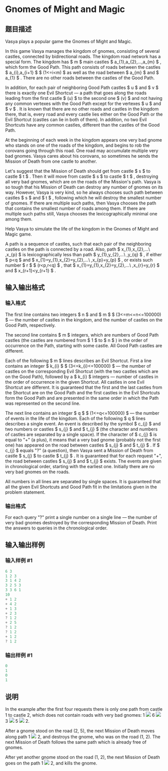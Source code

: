 # Gnomes of Might and Magic

## 题目描述

Vasya plays a popular game the Gnomes of Might and Magic.

In this game Vasya manages the kingdom of gnomes, consisting of several castles, connected by bidirectional roads. The kingdom road network has a special form. The kingdom has $ m $ main castles $ a_{1},a_{2},...,a_{m} $ , which form the Good Path. This path consists of roads between the castles $ a_{i},a_{i+1} $ $ (1<=i&lt;m) $ as well as the road between $ a_{m} $ and $ a_{1} $ . There are no other roads between the castles of the Good Path.

In addition, for each pair of neighboring Good Path castles $ u $ and $ v $ there is exactly one Evil Shortcut — a path that goes along the roads leading from the first castle $ (u) $ to the second one $ (v) $ and not having any common vertexes with the Good Path except for the vertexes $ u $ and $ v $ . It is known that there are no other roads and castles in the kingdom there, that is, every road and every castle lies either on the Good Path or the Evil Shortcut (castles can lie in both of them). In addition, no two Evil Shortcuts have any common castles, different than the castles of the Good Path.

At the beginning of each week in the kingdom appears one very bad gnome who stands on one of the roads of the kingdom, and begins to rob the corovans going through this road. One road may accumulate multiple very bad gnomes. Vasya cares about his corovans, so sometimes he sends the Mission of Death from one castle to another.

Let's suggest that the Mission of Death should get from castle $ s $ to castle $ t $ . Then it will move from castle $ s $ to castle $ t $ , destroying all very bad gnomes, which are on the roads of the Mission's path. Vasya is so tough that his Mission of Death can destroy any number of gnomes on its way. However, Vasya is very kind, so he always chooses such path between castles $ s $ and $ t $ , following which he will destroy the smallest number of gnomes. If there are multiple such paths, then Vasya chooses the path that contains the smallest number of roads among them. If there are multiple such paths still, Vasya chooses the lexicographically minimal one among them.

Help Vasya to simulate the life of the kingdom in the Gnomes of Might and Magic game.

A path is a sequence of castles, such that each pair of the neighboring castles on the path is connected by a road. Also, path $ x_{1},x_{2},...\ ,x_{p} $ is lexicographically less than path $ y_{1},y_{2},...\ ,y_{q} $ , if either $ p&lt;q $ and $ x_{1}=y_{1},x_{2}=y_{2},...\ ,x_{p}=y_{p} $ , or exists such number $ r $ $ (r&lt;p,r&lt;q) $ , that $ x_{1}=y_{1},x_{2}=y_{2},...\ ,x_{r}=y_{r} $ and $ x_{r+1}&lt;y_{r+1} $ .

## 输入输出格式

### 输入格式

The first line contains two integers $ n $ and $ m $ $ (3<=m<=n<=100000) $ — the number of castles in the kingdom, and the number of castles on the Good Path, respectively.

The second line contains $ m $ integers, which are numbers of Good Path castles (the castles are numbered from $ 1 $ to $ n $ ) in the order of occurrence on the Path, starting with some castle. All Good Path castles are different.

Each of the following $ m $ lines describes an Evil Shortcut. First a line contains an integer $ k_{i} $ $ (3<=k_{i}<=100000) $ — the number of castles on the corresponding Evil Shortcut (with the two castles which are on the Good Path), followed by a $ k_{i} $ integers — number of castles in the order of occurrence in the given Shortcut. All castles in one Evil Shortcut are different. It is guaranteed that the first and the last castles from the Shortcut are on the Good Path and the first castles in the Evil Shortcuts form the Good Path and are presented in the same order in which the Path was represented on the second line.

The next line contains an integer $ q $ $ (1<=q<=100000) $ — the number of events in the life of the kingdom. Each of the following $ q $ lines describes a single event. An event is described by the symbol $ c_{j} $ and two numbers or castles $ s_{j} $ and $ t_{j} $ (the character and numbers of castles are separated by a single space). If the character of $ c_{j} $ is equal to "+" (a plus), it means that a very bad gnome (probably not the first one) has appeared on the road between castles $ s_{j} $ and $ t_{j} $ . If $ c_{j} $ equals "?" (a question), then Vasya sent a Mission of Death from castle $ s_{j} $ to castle $ t_{j} $ . It is guaranteed that for each request "+", the road between castles $ s_{j} $ and $ t_{j} $ exists. The events are given in chronological order, starting with the earliest one. Initially there are no very bad gnomes on the roads.

All numbers in all lines are separated by single spaces. It is guaranteed that all the given Evil Shortcuts and Good Path fit in the limitations given in the problem statement.

### 输出格式

For each query "?" print a single number on a single line — the number of very bad gnomes destroyed by the corresponding Mission of Death. Print the answers to queries in the chronological order.

## 输入输出样例

### 输入样例 #1

```cpp
6 3
1 2 3
3 1 4 2
3 2 5 3
3 3 6 1
10
+ 1 2
+ 4 2
+ 1 3
+ 2 3
? 1 2
+ 2 5
? 1 2
? 1 2
+ 1 2
? 1 2

```
### 输出样例 #1

```cpp
0
1
0
1

```
## 说明

In the example after the first four requests there is only one path from castle 1 to castle 2, which does not contain roads with very bad gnomes: 1 ![](https://cdn.luogu.com.cn/upload/vjudge_pic/CF175F/355fee5161a1808ee95ea5dc6d815d4071657131.png) 6 ![](https://cdn.luogu.com.cn/upload/vjudge_pic/CF175F/355fee5161a1808ee95ea5dc6d815d4071657131.png) 3 ![](https://cdn.luogu.com.cn/upload/vjudge_pic/CF175F/355fee5161a1808ee95ea5dc6d815d4071657131.png) 5 ![](https://cdn.luogu.com.cn/upload/vjudge_pic/CF175F/355fee5161a1808ee95ea5dc6d815d4071657131.png) 2.

After a gnome stood on the road (2, 5), the next Mission of Death moves along path 1 ![](https://cdn.luogu.com.cn/upload/vjudge_pic/CF175F/355fee5161a1808ee95ea5dc6d815d4071657131.png) 2, and destroys the gnome, who was on the road (1, 2). The next Mission of Death follows the same path which is already free of gnomes.

After yet another gnome stood on the road (1, 2), the next Mission of Death goes on the path 1 ![](https://cdn.luogu.com.cn/upload/vjudge_pic/CF175F/355fee5161a1808ee95ea5dc6d815d4071657131.png) 2, and kills the gnome.

